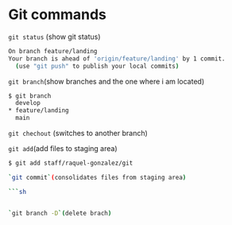 # Git commands

`git status` (show git status)

```sh
On branch feature/landing
Your branch is ahead of 'origin/feature/landing' by 1 commit.
  (use "git push" to publish your local commits)
```

`git branch`(show branches and the one where i am located)

```sh
$ git branch
  develop
* feature/landing
  main
```

`git chechout` (switches to another branch)

`git add`(add files to staging area)

```sh
$ git add staff/raquel-gonzalez/git

`git commit`(consolidates files from staging area)

```sh


`git branch -D`(delete brach)

